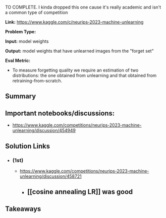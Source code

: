 TO COMPLETE. I kinda dropped this one cause it's really academic and isn't a common type of competition

**Link:** https://www.kaggle.com/c/neurips-2023-machine-unlearning

**Problem Type:** 

**Input:** model weights

**Output:** model weights that have unlearned images from the "forget set"

**Eval Metric:** 
- To measure forgetting quality we require an estimation of two distributions: the one obtained from unlearning and that obtained from retraining-from-scratch.
## Summary

## Important notebooks/discussions:
- https://www.kaggle.com/competitions/neurips-2023-machine-unlearning/discussion/454949
## Solution Links
- ### (1st)
	- https://www.kaggle.com/competitions/neurips-2023-machine-unlearning/discussion/458721
		- [[cosine annealing LR]] was good
			- 
## Takeaways